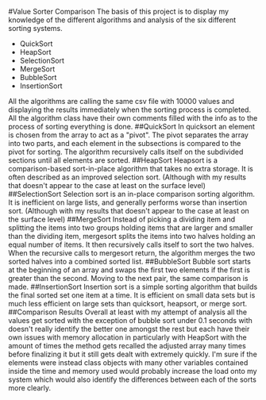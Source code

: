 ﻿#Value Sorter Comparison 
The basis of this project is to display my knowledge of the different algorithms and analysis of the six different sorting systems. 

- QuickSort
- HeapSort
- SelectionSort
- MergeSort
- BubbleSort
- InsertionSort

All the algorithms are calling the same csv file with 10000 values and displaying the results immediately when the sorting process is completed. All the algorithm class have their own comments filled with the info as to the process of sorting everything is done.
##QuickSort
In quicksort an element is chosen from the array to act as a "pivot". The pivot separates the array into two parts, and each element in the subsections is compared to the pivot for sorting. The algorithm recursively calls itself on the subdivided sections until all elements are sorted.
##HeapSort
Heapsort is a comparison-based sort-in-place algorithm that takes no extra storage. It is often described as an improved selection sort. (Although with my results that doesn't appear to the case at least on the surface level)
##SelectionSort
Selection sort is an in-place comparison sorting algorithm. It is inefficient on large lists, and generally performs worse than insertion sort. (Although with my results that doesn't appear to the case at least on the surface level)
##MergeSort
Instead of picking a dividing item and splitting the items into two groups holding items that are larger and smaller than the dividing item, mergesort splits the items into two halves holding an equal number of items. It then recursively calls itself to sort the two halves. When the recursive calls to mergesort return, the algorithm merges the two sorted halves into a combined sorted list.
##BubbleSort
Bubble sort starts at the beginning of an array and swaps the first two elements if the first is greater than the second. Moving to the next pair, the same comparison is made.
##InsertionSort
Insertion sort is a simple sorting algorithm that builds the final sorted set one item at a time. It is efficient on small data sets but is much less efficient on large sets than quicksort, heapsort, or merge sort. 
##Comparison Results
Overall at least with my attempt of analysis all the values get sorted with the exception of bubble sort under 0.1 seconds with doesn't really identify the better one amongst the rest but each have their own issues with memory allocation in particularly with HeapSort with the amount of times the method gets recalled the adjusted array many times before finalizing it but it still gets dealt with extremely quickly. I'm sure if the elements were instead class objects with many other variables contained inside the time and memory used would probably increase the load onto my system which would also identify the differences between each of the sorts more clearly.
